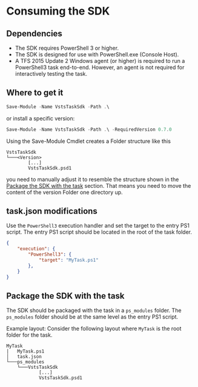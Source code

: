 # Consuming the SDK

## Dependencies
* The SDK requires PowerShell 3 or higher.
* The SDK is designed for use with PowerShell.exe (Console Host).
* A TFS 2015 Update 2 Windows agent (or higher) is required to run a PowerShell3 task end-to-end. However, an agent is not required for interactively testing the task.

## Where to get it

```PowerShell
Save-Module -Name VstsTaskSdk -Path .\
```

or install a specific version:

```PowerShell
Save-Module -Name VstsTaskSdk -Path .\ -RequiredVersion 0.7.0
```

Using the Save-Module Cmdlet creates a Folder structure like this
```
VstsTaskSdk
└───<Version>
        [...]
        VstsTaskSdk.psd1
```
you need to manually adjust it to resemble the structure shown in the [Package the SDK with the task](#package-the-sdk-with-the-task) section. That means you need to move the content of the version Folder one directory up.

## task.json modifications
Use the `PowerShell3` execution handler and set the target to the entry PS1 script. The entry PS1 script should be located in the root of the task folder.
```JSON
{
    "execution": {
        "PowerShell3": {
            "target": "MyTask.ps1"
        },
    }
}
```

## Package the SDK with the task
The SDK should be packaged with the task in a `ps_modules` folder. The `ps_modules` folder should be at the same level as the entry PS1 script.

Example layout: Consider the following layout where `MyTask` is the root folder for the task.
```
MyTask
|   MyTask.ps1
│   task.json
└───ps_modules
    └───VstsTaskSdk
            [...]
            VstsTaskSdk.psd1
```
